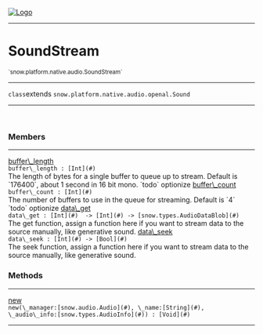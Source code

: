 
[![Logo](../../../../../images/logo.png)](../../../../../api/index.html)

---



<h1>SoundStream</h1>
<small>`snow.platform.native.audio.SoundStream`</small>



---

`class`extends <code><span>snow.platform.native.audio.openal.Sound</span></code>

---

&nbsp;
&nbsp;



<h3>Members</h3> <hr/><span class="member apipage">
                <a name="buffer_length"><a class="lift" href="#buffer_length">buffer\_length</a></a><div class="clear"></div><code class="signature apipage">buffer\_length : [Int](#)</code><br/></span>
            <span class="small_desc_flat">The length of bytes for a single buffer to queue up to stream. Default is `176400`, about 1 second in 16 bit mono. `todo` optionize</span><span class="member apipage">
                <a name="buffer_count"><a class="lift" href="#buffer_count">buffer\_count</a></a><div class="clear"></div><code class="signature apipage">buffer\_count : [Int](#)</code><br/></span>
            <span class="small_desc_flat">The number of buffers to use in the queue for streaming. Default is `4` `todo` optionize</span><span class="member apipage">
                <a name="data_get"><a class="lift" href="#data_get">data\_get</a></a><div class="clear"></div><code class="signature apipage">data\_get : [Int](#)&nbsp; -&gt; [Int](#)&nbsp;-&gt; [snow.types.AudioDataBlob](#)</code><br/></span>
            <span class="small_desc_flat">The get function, assign a function here if you want to stream data to the source manually, like generative sound.</span><span class="member apipage">
                <a name="data_seek"><a class="lift" href="#data_seek">data\_seek</a></a><div class="clear"></div><code class="signature apipage">data\_seek : [Int](#)&nbsp;-&gt; [Bool](#)</code><br/></span>
            <span class="small_desc_flat">The seek function, assign a function here if you want to stream data to the source manually, like generative sound.</span>





<h3>Methods</h3> <hr/><span class="method apipage">
            <a name="new"><a class="lift" href="#new">new</a></a> <div class="clear"></div><code class="signature apipage">new(\_manager:[snow.audio.Audio](#)<span></span>, \_name:[String](#)<span></span>, \_audio\_info:[snow.types.AudioInfo](#)<span></span>) : [Void](#)</code><br/><span class="small_desc_flat"></span>
        </span>
    





---

&nbsp;
&nbsp;
&nbsp;
&nbsp;